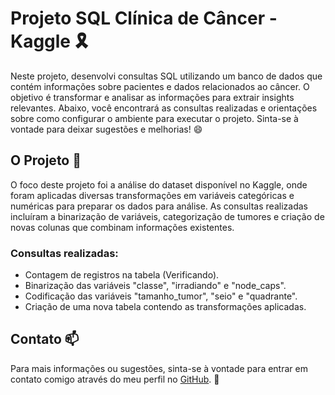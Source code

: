 # Projeto SQL Clínica de Câncer - Kaggle 🎗️

Neste projeto, desenvolvi consultas SQL utilizando um banco de dados que contém informações sobre pacientes e dados relacionados ao câncer. O objetivo é transformar e analisar as informações para extrair insights relevantes. Abaixo, você encontrará as consultas realizadas e orientações sobre como configurar o ambiente para executar o projeto. Sinta-se à vontade para deixar sugestões e melhorias! 😄

## O Projeto 🎯

O foco deste projeto foi a análise do dataset disponível no Kaggle, onde foram aplicadas diversas transformações em variáveis categóricas e numéricas para preparar os dados para análise. As consultas realizadas incluíram a binarização de variáveis, categorização de tumores e criação de novas colunas que combinam informações existentes.

### Consultas realizadas:
- Contagem de registros na tabela (Verificando).
- Binarização das variáveis "classe", "irradiando" e "node_caps".
- Codificação das variáveis "tamanho_tumor", "seio" e "quadrante".
- Criação de uma nova tabela contendo as transformações aplicadas.

## Contato 📫

Para mais informações ou sugestões, sinta-se à vontade para entrar em contato comigo através do meu perfil no [GitHub](https://github.com/Rafasansouza). 🖤

